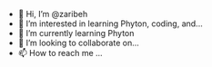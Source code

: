 - 👋 Hi, I’m @zaribeh
- 👀 I’m interested in learning Phyton, coding, and...
- 🌱 I’m currently learning Phyton
-  💞️ I’m looking to collaborate on...
- 📫 How to reach me ...

<!---
zaribeh/zaribeh is a ✨ special ✨ repository because its `README.md` (this file) appears on your GitHub profile.
You can click the Preview link to take a look at your changes.
--->
